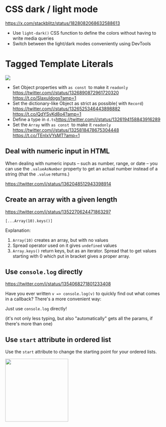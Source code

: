 # CSS dark / light mode

https://x.com/stackblitz/status/1828082068632588613

- Use `light-dark()` CSS function to define the colors without having to write media queries
- Switch between the light/dark modes conveniently using DevTools

# Tagged Template Literals

![](https://pbs.twimg.com/media/ExFO6hSWQAsn-VF?format=jpg&name=4096x4096)

- Set Object properties with `as const `to make it `readonly` https://twitter.com/i/status/1326890872961720320 https://t.co/SIaxuIdogs?amp=1
- Set the dictionary-like Object as strict as possible( with `Record`) https://twitter.com/i/status/1326525346443898882 https://t.co/QdYSvKd8o4?amp=1
- Define a type in `d.ts`https://twitter.com/i/status/1326194158843916289
- Set the `Array` with `as const `to make it `readonly` https://twitter.com/i/status/1325818478675304448 https://t.co/TEnIxVYsMT?amp=1

## Deal with numeric input in HTML

When dealing with numeric inputs – such as number, range, or date – you can use the `.valueAsNumber` property to get an actual number instead of a string (that the `.value` returns.)

https://twitter.com/i/status/1362048512943398914

## Create an array with a given length

https://twitter.com/i/status/1352270624471863297

`[...Array(10).keys()]`

Explanation:
1. `Array(10)` creates an array, but with no values
2. Spread operator used on it gives `undefined` values
3. `Array.keys()` return keys, but as an iterator. Spread that to get values starting with 0 which put in bracket gives a proper array.

## Use `console.log` directly

https://twitter.com/i/status/1354068271801233408

Have you ever written `v => console.log(v)` to quickly find out what comes in a callback? There's a more convenient way: 

Just use `console.log` directly!

(it's not only less typing, but also "automatically" gets all the params, if there's more than one)

## Use `start` attribute in ordered list

Use the `start` attribute to change the starting point for your ordered lists.

<img height="200" src="https://pbs.twimg.com/media/Eu-b10NXMAAiR_M?format=png&name=900x900">
